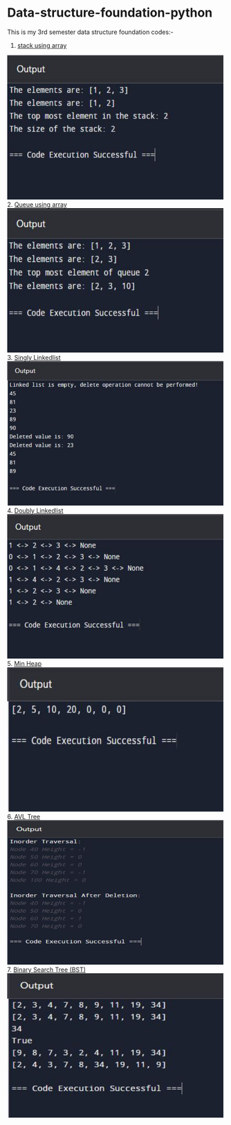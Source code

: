 # Data-structure-foundation-python
This is my 3rd semester data structure foundation codes:-

1. <a href="Stack.py">stack using array</a>
<img src="https://github.com/junaid11P/Data-structure-foundation-/blob/main/Stack.JPG" width="500" height="333">
2. <a href="Queue.py">Queue using array</a>
<img src="https://github.com/junaid11P/Data-structure-foundation-/blob/main/Queue.JPG" width="500" height="333">
3. <a href="Singly Linkedlist.py">Singly Linkedlist</a>
<img src="https://github.com/junaid11P/Data-structure-foundation-/blob/main/Singly%20Linkedlist.JPG" width="500" height="333">
4. <a href="Doubly Linkedlist.py">Doubly Linkedlist</a>
<img src="https://github.com/junaid11P/Data-structure-foundation-/blob/main/Doubly%20Linkedlist.JPG" width="500" height="333">
5. <a href="Min Heap.py">Min Heap</a>
<img src="https://github.com/junaid11P/Data-structure-foundation-/blob/main/Min%20Heap.JPG" width="500" height="333">
6. <a href="AVL Tree.py">AVL Tree</a>
<img src="https://github.com/junaid11P/Data-structure-foundation-/blob/main/AVL%20Tree.JPG" width="500" height="333">
7. <a href="BST.py">Binary Search Tree (BST)</a>
<img src="https://github.com/junaid11P/Data-structure-foundation-/blob/main/BST.JPG" width="500" height="333">
